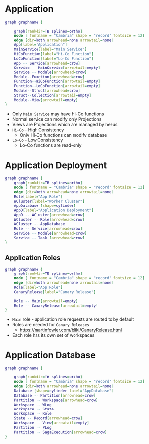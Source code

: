 # Application

```dot
graph graphname {

    graph[rankdir=TB splines=ortho]
    node [ fontname = "Cambria" shape = "record" fontsize = 12]
    edge [dir=both arrowhead=none arrowtail=none]
    App[label="Application"]
    MainService[label="Main Service"]
    HiCoFunction[label="Hi-Co Function"]
    LoCoFunction[label="Lo-Co Function"]
    App -- Service[arrowhead=crow]
    Service -- MainService[arrowtail=empty]
    Service -- Module[arrowhead=crow]
    Module--Function[arrowhead=crow]
    Function--HiCoFunction[arrowtail=empty]
    Function--LoCoFunction[arrowtail=empty]
    Module--Struct[arrowhead=crow]
    Struct--Collection[arrowtail=empty]
    Module--View[arrowtail=empty]
}
```

- Only `Main Service` may have Hi-Co functions
- Normal service can modify only Projections
- Views are Projections which are managed by heeus
- `Hi-Co` - High Consistency
  - Only Hi-Co functions can modify database
- `Lo-Co` - Low Consistency
  - Lo-Co functions are read-only

# Application Deployment

```dot
graph graphname {
    graph[rankdir=TB splines=ortho]
    node [ fontname = "Cambria" shape = "record" fontsize = 12]
    edge [dir=both arrowhead=none arrowtail=none]
    Role[label="App Role"]
    WCluster[label="Worker Cluster"]
    AppDatabase [shape=cylinder]
    AppD[label="Application Deployment"]
    AppD -- WCluster[arrowhead=crow]
    WCluster -- Role[arrowhead=crow]
    WCluster -- AppDatabase
    Role -- Service[arrowhead=crow]
    Service -- Module[arrowhead=crow]
    Service -- Task [arrowhead=crow]
}
```

## Application Roles

```dot
graph graphname {
    graph[rankdir=TB splines=ortho]
    node [ fontname = "Cambria" shape = "record" fontsize = 12]
    edge [dir=both arrowhead=none arrowtail=none]
    Role[label="App Role"]
    CanaryRelease[label="Canary Release"]

    Role -- Main[arrowtail=empty]
    Role -- CanaryRelease[arrowtail=empty]
}
```

- `Main` role - application role requests are routed to by default
- Roles are needed for `Canary Releases`
  - https://martinfowler.com/bliki/CanaryRelease.html
- Each role has its own set of workspaces

# Application Database

```dot
graph graphname {

    graph[rankdir=TB splines=ortho]
    node [ fontname = "Cambria" shape = "record" fontsize = 12]
    edge [dir=both arrowhead=none arrowtail=none]
    Database [shape=cylinder label="AppDatabase"]
    Database -- Partition[arrowhead=crow]
    Partition -- Workspace[arrowhead=crow]
    Workspace -- WLog
    Workspace -- State
    Workspace -- Role
    State -- Record[arrowhead=crow]
    Workspace -- View[arrowtail=empty]
    Partition -- PLog
    Partition -- SagaExecution[arrowhead=crow]
}
```





